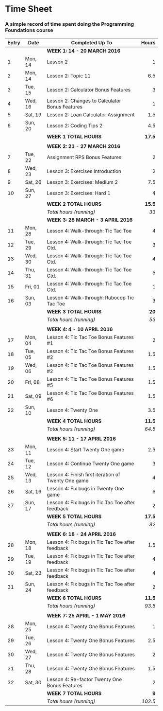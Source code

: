 # Time Sheet

### A simple record of time spent doing the Programming Foundations course

| Entry | Date    | Completed Up To                                     | Hours     |
| ----- | --------| --------------------------------------------------- | --------: |
|       |         | **WEEK 1: 14 - 20 MARCH 2016**                      |           |
| 1     | Mon, 14 | Lesson 2                                            | 1         |
| 2     | Mon, 14 | Lesson 2: Topic 11                                  | 6.5       |
| 3     | Tue, 15 | Lesson 2: Calculator Bonus Features                 | 3         |
| 4     | Wed, 16 | Lesson 2: Changes to Calculator Bonus Features      | 1         |
| 5     | Sat, 19 | Lesson 2: Loan Calculator Assignment                | 1.5       |
| 6     | Sun, 20 | Lesson 2: Coding Tips 2                             | 4.5       |
|       |         | **WEEK 1 TOTAL HOURS**                              | **17.5**  |
|       |         |                                                     |           |
|       |         | **WEEK 2: 21 - 27 MARCH 2016**                      |           |
| 7     | Tue, 22 | Assignment RPS Bonus Features                       | 2         |
| 8     | Wed, 23 | Lesson 3: Exercises Introduction                    | 2         |
| 9     | Sat, 26 | Lesson 3: Exercises: Medium 2                       | 7.5       |
| 10    | Sun, 27 | Lesson 3: Exercises: Hard 1                         | 4         |
|       |         | **WEEK 2 TOTAL HOURS**                              | **15.5**  |
|       |         | *Total hours (running)*                             | *33*      |
|       |         | **WEEK 3: 28 MARCH - 3 APRIL 2016**                 |           |
| 11    | Mon, 28 | Lesson 4: Walk-through: Tic Tac Toe                 | 4         |
| 12    | Tue, 29 | Lesson 4: Walk-through: Tic Tac Toe Ctd.            | 3         |
| 13    | Wed, 30 | Lesson 4: Walk-through: Tic Tac Toe Ctd.            | 4         |
| 14    | Thu, 31 | Lesson 4: Walk-through: Tic Tac Toe Ctd.            | 5         |
| 15    | Fri, 01 | Lesson 4: Walk-through: Tic Tac Toe Ctd.            | 1         |
| 16    | Sun, 03 | Lesson 4: Walk-through: Rubocop Tic Tac Toe         | 3         |
|       |         | **WEEK 3 TOTAL HOURS**                              | **20**    |
|       |         | *Total hours (running)*                             | *53*      |
|       |         |                                                     |           |
|       |         | **WEEK 4: 4 - 10 APRIL 2016**                       |           |
| 17    | Mon, 04 | Lesson 4: Tic Tac Toe Bonus Features #1             | 2         |
| 18    | Tue, 05 | Lesson 4: Tic Tac Toe Bonus Features #2             | 1.5       |
| 19    | Wed, 06 | Lesson 4: Tic Tac Toe Bonus Features #2             | 1.5       |
| 20    | Fri, 08 | Lesson 4: Tic Tac Toe Bonus Features #5             | 1.5       |
| 21    | Sat, 09 | Lesson 4: Tic Tac Toe Bonus Features #6             | 1.5       |
| 22    | Sun, 10 | Lesson 4: Twenty One                                | 3.5       |
|       |         | **WEEK 4 TOTAL HOURS**                              | **11.5**  |
|       |         | *Total hours (running)*                             | *64.5*    |
|       |         |                                                     |           |
|       |         | **WEEK 5: 11 - 17 APRIL 2016**                      |           |
| 23    | Mon, 11 | Lesson 4: Start Twenty One game                     | 2.5       |
| 24    | Tue, 12 | Lesson 4: Continue Twenty One game                  | 3         |
| 25    | Wed, 13 | Lesson 4: Finish first iteration of Twenty One game | 4         |
| 26    | Sat, 16 | Lesson 4: Fix bugs in Twenty One game               | 6         |
| 27    | Sun, 17 | Lesson 4: Fix bugs in Tic Tac Toe after feedback    | 2         |
|       |         | **WEEK 5 TOTAL HOURS**                              | **17.5**  |
|       |         | *Total hours (running)*                             | *82*      |
|       |         |                                                     |           |
|       |         | **WEEK 6: 18 - 24 APRIL 2016**                      |           |
| 28    | Mon, 18 | Lesson 4: Fix bugs in Tic Tac Toe after feedback    | 1.5       |
| 29    | Tue, 19 | Lesson 4: Fix bugs in Tic Tac Toe after feedback    | 4         |
| 30    | Sat, 23 | Lesson 4: Fix bugs in Tic Tac Toe after feedback    | 4         |
| 31    | Sun, 24 | Lesson 4: Fix bugs in Tic Tac Toe after feedback    | 2         |
|       |         | **WEEK 6 TOTAL HOURS**                              | **11.5**  |
|       |         | *Total hours (running)*                             | *93.5*    |
|       |         |                                                     |           |
|       |         | **WEEK 7: 25 APRIL - 1 MAY 2016**                   |           |
| 28    | Mon, 25 | Lesson 4: Twenty One Bonus Features                 | 1         |
| 29    | Tue, 26 | Lesson 4: Twenty One Bonus Features                 | 2.5       |
| 30    | Wed, 27 | Lesson 4: Twenty One Bonus Features                 | 2         |
| 31    | Thu, 28 | Lesson 4: Twenty One Bonus Features                 | 1.5       |
| 32    | Sat, 30 | Lesson 4: Re-factor Twenty One Bonus Features       | 2         |
|       |         | **WEEK 7 TOTAL HOURS**                              | **9**     |
|       |         | *Total hours (running)*                             | *102.5*   |